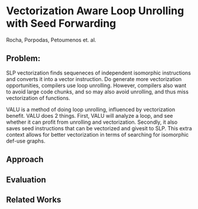 # Vectorization Aware Loop Unrolling with Seed Forwarding

Rocha, Porpodas, Petoumenos et. al.

## Problem: 

SLP vectorization finds sequeneces of independent isomorphic instructions and converts it into a vector instruction. Do generate more vectorization opportunities, compilers use loop unrolling. However, compilers also want to avoid large code chunks, and so may also avoid unrolling, and thus miss vectorization of functions.

VALU is a method of doing loop unrolling, influenced by vectorization benefit. VALU does 2 things. First, VALU will analyze a loop, and see whether it can profit from unrolling and vectorization. Secondly, it also saves seed instructions that can be vectorized and givesit to SLP. This extra context allows for better vectorization in terms of searching for isomorphic def-use graphs.

## Approach

## Evaluation

## Related Works